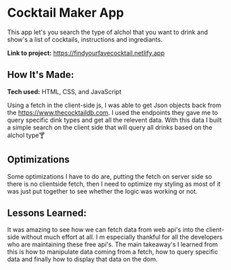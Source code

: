 # Cocktail Maker App
This app let's you search the type of alchol that you want to drink and show's a list of cocktails, instructions and ingrediants.

**Link to project:** https://findyourfavecocktail.netlify.app



## How It's Made:

**Tech used:** HTML, CSS, and JavaScript

Using a fetch in the client-side js, I was able to get Json objects back from the https://www.thecocktaildb.com. I used the endpoints they gave me to query specific dink types and get all the relevent data. With this data I built a simple search on the client side that will query all drinks based on the alchol type🍸
## Optimizations
Some optimizations I have to do are, putting the fetch on server side so there is no clientside fetch, then I need to optimize my styling as most of it was just put together to see whether the logic was working or not.

## Lessons Learned:

It was amazing to see how we can fetch data from web api's into the client-side without much effort at all. I m especially thankful for all the developers who are maintaining these free api's. The main takeaway's I learned from this is how to manipulate data coming from a fetch,  how to query specific data and finally how to display that data on the dom.

